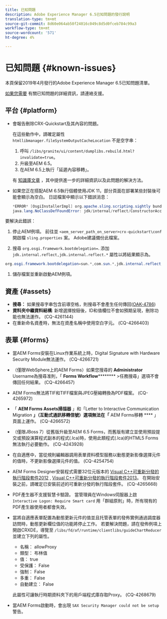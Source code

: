 ```yaml
---
title: 已知問題
description: Adobe Experience Manager 6.5已知問題的發行說明
translation-type: tm+mt
source-git-commit: 8d60e064ab50f24016c049c8d5d0fceb784c99a3
workflow-type: tm+mt
source-wordcount: '571'
ht-degree: 4%

---
```



# 已知問題 {#known-issues}

本頁保留2019年4月發行的Adobe Experience Manager 6.5已知問題清單。

[如果您需要](https://helpx.adobe.com/tw/support/experience-manager.html) 有關已知問題的詳細資訊，請連絡支援。

## 平台 {#platform}

* 會報告刪除CRX-Quickstart及其內容的問題。

   在這些動作中，請確定屬性 `htmllibmanager.fileSystemOutputCacheLocation` 不是空字串：

   1. 呼叫 `/libs/granite/ui/content/dumplibs.rebuild.html?invalidate=true`。
   2. 升級至AEM 6.5。
   3. 在AEM 6.5上執行「延遲內容移轉」。

   有 [知識庫文章](https://helpx.adobe.com/experience-manager/kb/avoid-crx-quickstart-deletion-in-aem-6-5.html) ，其中提供進一步的詳細資訊以及此問題的解決方法。

* 如果您正在搭配AEM 6.5執行個體使用JDK 11，部分頁面在部署某些封裝後可能會顯示為空白。 日誌檔案中顯示以下錯誤消息：

   ```java
   *ERROR* [OsgiInstallerImpl] org.apache.sling.scripting.sightly bundle org.apache.sling.scripting.sightly:1.1.2.1_4_0 (558)[org.apache.sling.scripting.sightly.impl.engine.extension.use.JavaUseProvider(3345)] : Error during instantiation of the implementation object (java.lang.NoClassDefFoundError: jdk/internal/reflect/ConstructorAccessorImpl)
   java.lang.NoClassDefFoundError: jdk/internal/reflect/ConstructorAccessorImpl
   ```

要解決此錯誤：

1. 停止AEM例項。 前往並 `<aem_server_path_on_server>crx-quickstart\conf` 開啟檔 `sling.properties` 案。 Adobe建議備份此檔案。

1. 搜尋 `org.osgi.framework.bootdelegation=`. 添加 `jdk.internal.reflect,jdk.internal.reflect.*` 屬性以將結果顯示為。

```java
org.osgi.framework.bootdelegation=sun.*,com.sun.*,jdk.internal.reflect,jdk.internal.reflect.*
```

1. 儲存檔案並重新啟動AEM例項。

## 資產 {#assets}

* **搜尋：** 如果搜尋字串包含前導空格，則搜尋不會產生任何傳回([OAK-4786](https://issues.apache.org/jira/browse/OAK-4786))
* **資料夾中繼資料結構**: 新增選擇按鈕後，ID和值欄位不會如預期呈現，刪除功能也無法運作。 (CQ-4261144)
* 在重新命名資產時，無法在資產名稱中使用空白字元。 (CQ-4266403)

## 表單 {#forms}

* 當AEM Forms安裝在Linux作業系統上時，Digital Signature with Hardware Security Module無法運作。 (CQ-4266721)
* （僅限WebSphere上的AEM Forms）如果您搜尋的 **Administrator** Username為搜尋准則，「 **Forms Workflow********** >任務搜尋」選項不會傳回任何結果。 (CQ-4266457)

* AEM Forms無法將TIF和TIFF檔案與JPEG壓縮轉換為PDF檔案。 (CQ-4265972)
* 「 **AEM Forms Assets掃描器** 」和「Letter to Interactive Communication Migration **」（互動式通訊移轉信號）選項無法在「** AEM Forms移轉 **** 」頁面上運作。 (CQ-4266572)

* （僅限JBoss 7）從舊版升級至AEM 6.5 Forms，而舊版有建立並使用預設提交或預設演算程式副本的程式(.lca)時，使用此類程式(.lca)的HTML5 Forms無法執行必要動作。 (CQ-4243928)
* 在自適應中，當從規則編輯器調用表單資料模型服務以動態更新影像選擇元件的值時，不更新影像選擇元件的值。 (CQ-4254754)
* AEM Forms Designer安裝程式需要32位元版本的 [Visual C++可重新分發的執行階段套件2012](https://support.microsoft.com/en-in/help/2977003/the-latest-supported-visual-c-downloads) , [Visual C++可重新分發的執行階段套件2013](https://support.microsoft.com/en-in/help/3179560/update-for-visual-c-2013-and-visual-c-redistributable-package)。 在開始安裝之前，請確定已安裝前述的可重新分發的執行階段套件。 (CQ-4265668)

* PDF產生器不支援智慧卡驗證。  當管理員在Windows伺服器上啟 `Interactive Logon: Require Smart card` 用「群組原則」時，所有現有的PDF產生器使用者都會失效。

* 當將自適應表單配置為動態更新元件的值並且托管表單的發佈實例通過調度器訪問時，動態更新欄位值的功能將停止工作。 若要解決問題，請在發佈例項上開啟CRXDE，導覽至 `/libs/fd/af/runtime/clientlibs/guideChartReducer`並建立下列的屬性。

   * 名稱： allowProxy
   * 類型： 布林值
   * 值： true
   * 受保護： False
   * 強制： False
   * 多重： False
   * 自動建立： False

   此屬性可讓執行時期資料夾下的用戶端程式庫存取Proxy。 (CQ-4268679)

* 當AEM Forms啟動時，會出現 `SAX Security Manager could not be setup` 警告。
